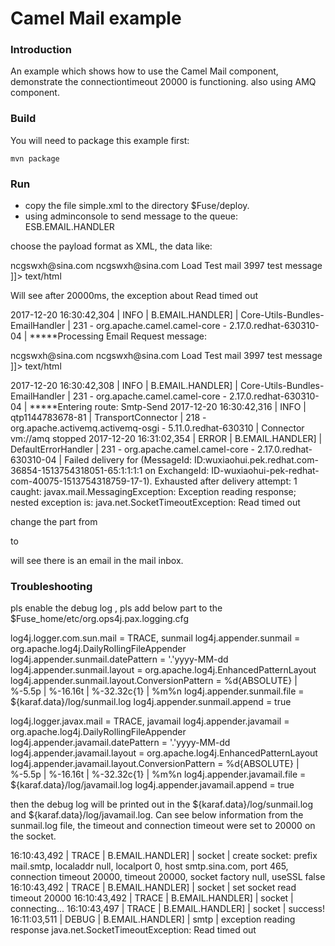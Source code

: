 # Camel Mail example


### Introduction
An example which shows how to use the Camel Mail component, demonstrate the connectiontimeout 20000 is functioning.
also using AMQ component.

### Build
You will need to package this example first:

	mvn package

### Run
- copy the file simple.xml to the directory $Fuse/deploy.
- using adminconsole to send message to the queue: ESB.EMAIL.HANDLER

choose the payload format as XML, the data like:


<?xml version="1.0" encoding="UTF-8"?>
<EmailRequest>
	<From>ncgswxh@sina.com</From>
	<To>ncgswxh@sina.com</To>
	<CC/>
	<Subject>Load Test mail 3997</Subject>
	<Body><![CDATA[	<html><body>test message</body></html>
]]></Body>
	<ContentType>text/html</ContentType>
	<AttachmentURI/>
	<Disclaimer/>
</EmailRequest>

Will see after 20000ms, the exception about Read timed out 

2017-12-20 16:30:42,304 | INFO  | B.EMAIL.HANDLER] | Core-Utils-Bundles-EmailHandler  | 231 - org.apache.camel.camel-core - 2.17.0.redhat-630310-04 | 
*****Processing Email Request message:
<?xml version="1.0" encoding="UTF-8"?>
<EmailRequest>
	<From>ncgswxh@sina.com</From>
	<To>ncgswxh@sina.com</To>
	<CC/>
	<Subject>Load Test mail 3997</Subject>
	<Body><![CDATA[	<html><body>test message</body></html>
]]></Body>
	<ContentType>text/html</ContentType>
	<AttachmentURI/>
	<Disclaimer/>
</EmailRequest>

2017-12-20 16:30:42,308 | INFO  | B.EMAIL.HANDLER] | Core-Utils-Bundles-EmailHandler  | 231 - org.apache.camel.camel-core - 2.17.0.redhat-630310-04 | 
*****Entering route: Smtp-Send
2017-12-20 16:30:42,316 | INFO  | qtp1144783678-81 | TransportConnector               | 218 - org.apache.activemq.activemq-osgi - 5.11.0.redhat-630310 | Connector vm://amq stopped
2017-12-20 16:31:02,354 | ERROR | B.EMAIL.HANDLER] | DefaultErrorHandler              | 231 - org.apache.camel.camel-core - 2.17.0.redhat-630310-04 | Failed delivery for (MessageId: ID:wuxiaohui.pek.redhat.com-36854-1513754318051-65:1:1:1:1 on ExchangeId: ID-wuxiaohui-pek-redhat-com-40075-1513754318759-17-1). Exhausted after delivery attempt: 1 caught: javax.mail.MessagingException: Exception reading response;
  nested exception is:
	java.net.SocketTimeoutException: Read timed out


change the part from 
<to uri="smtp://smtp.sina.com:465?connectionTimeout=20000" id="smtpSendEndPoint"/>

to 

<to uri="smtp://smtp.sina.com:25?username=ncgswxh&amp;password=XXXXX&amp;connectionTimeout=20000" id="smtpSendEndPoint"/>
will see there is an email in the mail inbox.

### Troubleshooting 

pls enable the debug log , pls add below part to the $Fuse_home/etc/org.ops4j.pax.logging.cfg


log4j.logger.com.sun.mail = TRACE, sunmail
log4j.appender.sunmail = org.apache.log4j.DailyRollingFileAppender
log4j.appender.sunmail.datePattern = '.'yyyy-MM-dd
log4j.appender.sunmail.layout = org.apache.log4j.EnhancedPatternLayout
log4j.appender.sunmail.layout.ConversionPattern = %d{ABSOLUTE} | %-5.5p | %-16.16t | %-32.32c{1} | %m%n
log4j.appender.sunmail.file = ${karaf.data}/log/sunmail.log
log4j.appender.sunmail.append = true


log4j.logger.javax.mail = TRACE, javamail
log4j.appender.javamail = org.apache.log4j.DailyRollingFileAppender
log4j.appender.javamail.datePattern = '.'yyyy-MM-dd
log4j.appender.javamail.layout = org.apache.log4j.EnhancedPatternLayout
log4j.appender.javamail.layout.ConversionPattern = %d{ABSOLUTE} | %-5.5p | %-16.16t | %-32.32c{1} | %m%n
log4j.appender.javamail.file = ${karaf.data}/log/javamail.log
log4j.appender.javamail.append = true


then the debug log will be printed out in the ${karaf.data}/log/sunmail.log and ${karaf.data}/log/javamail.log. 
Can see below information from the sunmail.log file, the timeout and connection timeout were set to 20000 on the socket.

16:10:43,492 | TRACE | B.EMAIL.HANDLER] | socket                           | create socket: prefix mail.smtp, localaddr null, localport 0, host smtp.sina.com, port 465, connection timeout 20000, timeout 20000, socket factory null, useSSL false
16:10:43,492 | TRACE | B.EMAIL.HANDLER] | socket                           | set socket read timeout 20000
16:10:43,492 | TRACE | B.EMAIL.HANDLER] | socket                           | connecting...
16:10:43,497 | TRACE | B.EMAIL.HANDLER] | socket                           | success!
16:11:03,511 | DEBUG | B.EMAIL.HANDLER] | smtp                             | exception reading response
java.net.SocketTimeoutException: Read timed out

